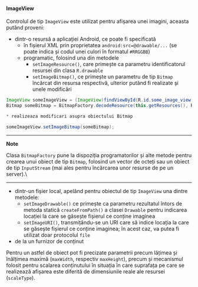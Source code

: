 #### ImageView

Controlul de tip `ImageView` este utilizat pentru afișarea unei imagini,
aceasta putând proveni:

-   dintr-o resursă a aplicației Android, ce poate fi specificată
    -   în fișierul XML prin proprietatea `android:src=@drawable/...`
        (se poate indica și codul unei culori în formatul `#RRGGBB`)
    -   programatic, folosind una din metodele
        -   `setImageResource()`, care primește ca parametru
            identificatorul resursei din clasa `R.drawable`
        -   `setImageBitmap()`, ce primește un parametru de tip `Bitmap`
            încărcat din resursa respectivă, ulterior putând fi
            realizate și unele modificări

``` java
ImageView someImageView = (ImageView)findViewById(R.id.some_image_view);
Bitmap someBitmap = BitmapFactory.decodeResource(this.getResources(), R.drawable.some_image);

* realizeaza modificari asupra obiectului Bitmap

someImageView.setImageBitmap(someBitmap);
```

---
**Note**

Clasa `BitmapFactory` pune la dispoziția programatorilor și
alte metode pentru crearea unui obiect de tip `Bitmap`, folosind un
vector de octeți sau un obiect de tip `InputStream` (mai ales pentru
încărcarea unor resurse de pe un server).\

---

-   dintr-un fișier local, apelând pentru obiectul de tip `ImageView`
    una dintre metodele:
    -   `setImageDrawable()` ce primește ca parametru rezultatul întors
        de metoda statică `createFromPath()` a clasei `Drawable` pentru
        indicarea locației la care se găsește fișierul ce conține
        imaginea
    -   `setImageURI()`, transmițându-se un URI care să indice locația
        la care se găsește fișierul ce conține imaginea; în acest caz,
        va putea fi utilizat doar protocolul `file`
-   de la un furnizor de conținut

Pentru un astfel de obiect pot fi precizate parametrii precum lățimea și
înălțimea maximă (`maxWidth`, respectiv `maxHeight`), precum și
mecanismul folosit pentru scalarea conținutului în situația în care
suprafața pe care se realizează afișarea este diferită de dimensiunile
reale ale resursei (`scaleType`).
